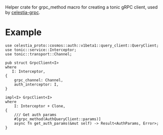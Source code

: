 Helper crate for grpc_method macro for creating a tonic gRPC client, used by [celestia-grpc](https://docs.rs/celestia-grpc/latest/celestia_grpc/).

# Example

```rust,ignore
use celestia_proto::cosmos::auth::v1beta1::query_client::QueryClient;
use tonic::service::Interceptor;
use tonic::transport::Channel;

pub struct GrpcClient<I>
where
   I: Interceptor,
{
    grpc_channel: Channel,
    auth_interceptor: I,
}

impl<I> GrpcClient<I>
where
    I: Interceptor + Clone,
{
    /// Get auth params
    #[grpc_method(AuthQueryClient::params)]
    async fn get_auth_params(&mut self) -> Result<AuthParams, Error>;
}
```
